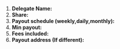1. **Delegate Name:** 
2. **Share:** 
3. **Payout schedule (weekly,daily,monthly):** 
4. **Min payout:** 
5. **Fees included:** 
6. **Payout address (If different):** 
